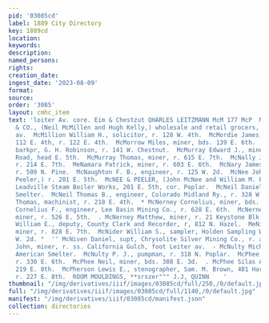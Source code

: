 ```yaml
---
pid: '03085cd'
label: 1889 City Directory
key: 1889cd
location: 
keywords: 
description: 
named_persons: 
rights: 
creation_date: 
ingest_date: '2023-08-09'
format: 
source: 
order: '3085'
layout: cmhc_item
text: 'loiter Av. core. Eim & Chestzut QHARLES LEITZMANN McM 177 McP  McMILLEN NEIL
  & CO., (Neil McMillen and Hugh Kelly,) wholesale and retail grocers, 320 Harrison
  av.  McMillion William H., solicitor, r. 128 W. 4th.  McMordie James, oil dealer,
  112 E. 4th, r. 122 E. 4th.  McMorrow Miles, miner, bds. 139 E. 6th.  McMullen Henry,
  barkpr, G. H. Robinson, r. 141 W. Chestnut.  McMurray Edward J., miner, r. Strayhorse
  Road, head E. 5th.  McMurray Thomas, miner, r. 615 E. 7th.  McNally James, engineer,
  r. 214 E. 7th.  MeNamara Patrick, miner, r. 603 E. 6th.  McNary James, teamster,
  r. 509 N. Pine.  McNaughton F. B., engineer, r. 125 W. 2d.  McNee John, (McNee &
  Peeler,) r. 201 E. 5th.  McNEE & PEELER, (John McNee and William M. Peeler,) proprs,
  Leadville Steam Boiler Works, 201 E. 5th, cor. Poplar.  McNeil Daniel, feeder, American
  Smelter.  McNeil Thomas B., engineer, Colorado Midland Ry., r. 328 W. 6th.  McNeill
  Thomas, machinist, r. 218 E. 4th.  * McNerney Cornelius, miner, bds. 220 E. 5th.  McNerney
  Cornelius F., engineer, Lee Basin Mining Co., r. 628 E. 6th.  McNerney James H.,
  miner, r. 526 E. 5th.  . McNerney Matthew, miner, r. 21 Keystone Blk.  MeNerney
  William E., deputy, County Clerk and Recorder, r, 812 N. Hazel.  MeNichols Thomas,
  miner, r. 828 E. 7th.  McNider William S., sampler, Holden Sampling Works, r. 716
  W. 2d. °  '' McNiven Daniel, supt, Chrysolite Silver Mining Co., r. at mine office.  McNulty
  John, miner, r. ss. California Gulch, foot Leiter av.  - McNulty Michael, smelter,
  American Smelter.  McNulty P. J., pumpman, r. 318 N. Poplar.  McPhee Henry, miner,
  r. 330 E. 6th.  McPhee Neil, miner, bds. 308 E. 3d.  . McPhee Silas A., miner, r.
  219 E. 8th.  McPherson Lewis E., stenographer, Sam. M. Brown, 401 Harri- son ay,
  r. 227 E. 8th.  ROOM MOULDINGS, **srszer""" J.J, QUINN    '
thumbnail: "/img/derivatives/iiif/images/03085cd/full/250,/0/default.jpg"
full: "/img/derivatives/iiif/images/03085cd/full/1140,/0/default.jpg"
manifest: "/img/derivatives/iiif/03085cd/manifest.json"
collection: directories
---
```

